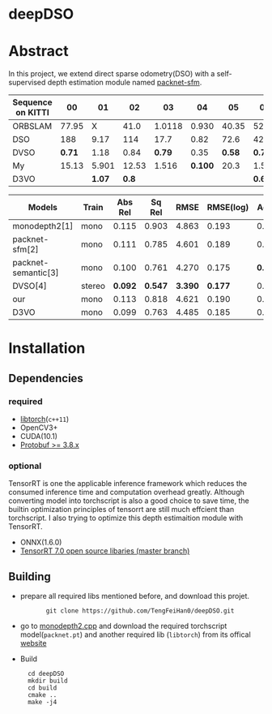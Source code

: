 # deepDSO

# Abstract
In this project, we extend direct sparse odometry(DSO) with a self-supervised depth estimation module named [packnet-sfm](https://github.com/TRI-ML/packnet-sfm). 


|Sequence on KITTI|00|01|02|03|04|05|06|07|08|09|10|
|---|---|---|---|---|---|---|---|---|---|---|---:|
|ORBSLAM|77.95|X|41.0|1.0118|0.930|40.35|52.22|16.54|51.62|58.17|18.47|
|DSO|188|9.17|114|17.7|0.82|72.6|42.2|48.4|177|28.1|24.0|
|DVSO|**0.71**|1.18|0.84|**0.79**|0.35|**0.58**|**0.71**|**0.73**|1.03|0.83|0.84|
|My|15.13|5.901|12.53|1.516|**0.100**|20.3|1.547|8.369|10.53|14.00|4.10|
|D3VO || **1.07**|**0.8**||||**0.67**||**1.0**|**0.78**|**0.62**|


| Models  |Train | Abs Rel | Sq Rel | RMSE  | RMSE(log) | Acc.1 | Acc.2 | Acc.3 |
|---------|---------|---------|--------|-------|-----------|-------|-------|-------|
| monodepth2[1] | mono|0.115 | 0.903 | 4.863 | 0.193 | 0.877 | 0.959 | 0.981 |
| packnet-sfm[2] | mono|0.111 | 0.785 | 4.601 | 0.189 | 0.878 | 0.960 | 0.982 |
| packnet-semantic[3] |mono| 0.100 | 0.761 | 4.270 | 0.175 | **0.902** | **0.965** | 0.982 |
| DVSO[4] | stereo|**0.092** | **0.547** | **3.390** | **0.177** | 0.898 | 0.962 | 0.982 |
| our | mono|0.113 | 0.818 | 4.621 | 0.190 | 0.875 | 0.958 |0.982 |
|D3VO | mono|0.099 | 0.763 | 4.485 |0.185  | 0.885 | 0.958 |0.979 |
# Installation
## Dependencies
### required
- [libtorch](https://pytorch.org/get-started/locally/)(`c++11`)
- OpenCV3+
- CUDA(10.1)
- [Protobuf >= 3.8.x](https://github.com/google/protobuf/releases)
### optional
TensorRT is one the applicable inference framework which reduces the consumed inference time and computation overhead greatly. Although converting model into torchscript is also a good choice to save time, the builtin optimization principles of tensorrt are still much effcient than torchscript. I also trying to optimize this depth estimaition module with TensorRT.
- ONNX(1.6.0)
- [TensorRT 7.0 open source libaries (master branch)](https://github.com/NVIDIA/TensorRT/)

## Building
- prepare all required libs mentioned before, and download this projet.

             git clone https://github.com/TengFeiHan0/deepDSO.git 
- go to [monodepth2.cpp](https://github.com/TengFeiHan0/monodepth2.cpp) and download the required torchscript model(`packnet.pt`) and another required lib (`libtorch`) from its offical [website](https://pytorch.org/get-started/locally/)
- Build

		cd deepDSO
		mkdir build
		cd build
		cmake ..
		make -j4
